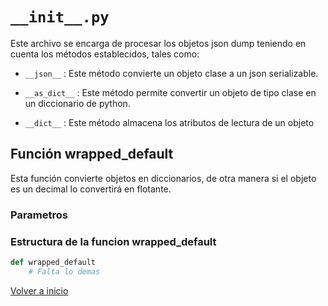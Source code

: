 # `__init__.py`

Este archivo se encarga de procesar los objetos json dump teniendo en cuenta los métodos establecidos, tales como:

* `__json__` : Este método convierte un objeto clase a un json serializable.
  
* `__as_dict__` : Este método permite convertir un objeto de tipo clase en un diccionario de python.
  
* `__dict__` : Este método almacena los atributos de lectura de un objeto

## Función  wrapped_default

Esta función convierte objetos en diccionarios, de otra manera si el objeto es un decimal lo convertirá en flotante.

### Parametros

### Estructura de la funcion wrapped_default

```python
def wrapped_default
    # Falta lo demas 
```

[Volver a inicio](Repositorio%20de%20utilidades.md)